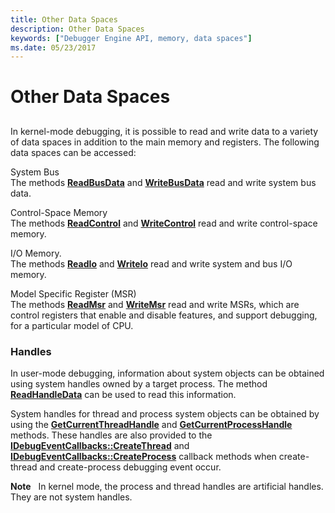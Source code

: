 ```yaml
---
title: Other Data Spaces
description: Other Data Spaces
keywords: ["Debugger Engine API, memory, data spaces"]
ms.date: 05/23/2017
---
```


# Other Data Spaces


## <span id="ddk_other_data_spaces_dbx"></span><span id="DDK_OTHER_DATA_SPACES_DBX"></span>


In kernel-mode debugging, it is possible to read and write data to a variety of data spaces in addition to the main memory and registers. The following data spaces can be accessed:

<span id="System_Bus"></span><span id="system_bus"></span><span id="SYSTEM_BUS"></span>System Bus  
The methods [**ReadBusData**](/windows-hardware/drivers/ddi/dbgeng/nf-dbgeng-idebugdataspaces4-readbusdata) and [**WriteBusData**](/windows-hardware/drivers/ddi/dbgeng/nf-dbgeng-idebugdataspaces4-writebusdata) read and write system bus data.

<span id="Control-Space_Memory"></span><span id="control-space_memory"></span><span id="CONTROL-SPACE_MEMORY"></span>Control-Space Memory  
The methods [**ReadControl**](/windows-hardware/drivers/ddi/dbgeng/nf-dbgeng-idebugdataspaces4-readcontrol) and [**WriteControl**](/windows-hardware/drivers/ddi/dbgeng/nf-dbgeng-idebugdataspaces4-writecontrol) read and write control-space memory.

<span id="i_o_memory."></span><span id="I_O_MEMORY."></span>I/O Memory.  
The methods [**ReadIo**](/windows-hardware/drivers/ddi/dbgeng/nf-dbgeng-idebugdataspaces4-readio) and [**WriteIo**](/windows-hardware/drivers/ddi/dbgeng/nf-dbgeng-idebugdataspaces4-writeio) read and write system and bus I/O memory.

<span id="Model_Specific_Register__MSR_"></span><span id="model_specific_register__msr_"></span><span id="MODEL_SPECIFIC_REGISTER__MSR_"></span>Model Specific Register (MSR)  
The methods [**ReadMsr**](/windows-hardware/drivers/ddi/dbgeng/nf-dbgeng-idebugdataspaces4-readmsr) and [**WriteMsr**](/windows-hardware/drivers/ddi/wdbgexts/nf-wdbgexts-writemsr) read and write MSRs, which are control registers that enable and disable features, and support debugging, for a particular model of CPU.

### <span id="handles"></span><span id="HANDLES"></span> Handles

In user-mode debugging, information about system objects can be obtained using system handles owned by a target process. The method [**ReadHandleData**](/windows-hardware/drivers/ddi/dbgeng/nf-dbgeng-idebugdataspaces4-readhandledata) can be used to read this information.

System handles for thread and process system objects can be obtained by using the [**GetCurrentThreadHandle**](/windows-hardware/drivers/ddi/dbgeng/nf-dbgeng-idebugsystemobjects4-getcurrentthreadhandle) and [**GetCurrentProcessHandle**](/windows-hardware/drivers/ddi/dbgeng/nf-dbgeng-idebugsystemobjects-getcurrentprocesshandle) methods. These handles are also provided to the [**IDebugEventCallbacks::CreateThread**](/windows-hardware/drivers/ddi/dbgeng/nf-dbgeng-idebugeventcallbacks-createthread) and [**IDebugEventCallbacks::CreateProcess**](/windows-hardware/drivers/ddi/dbgeng/nf-dbgeng-idebugeventcallbacks-createprocess) callback methods when create-thread and create-process debugging event occur.

**Note**   In kernel mode, the process and thread handles are artificial handles. They are not system handles.

 

 

